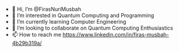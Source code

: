 - 👋 Hi, I’m @FirasNuriMusbah
- 👀 I’m interested in Quantum Computing and Programming 
- 🌱 I’m currently learning Computer Engineering
- 💞️ I’m looking to collaborate on Quantum Computing Enthusiastics
- 📫 How to reach me https://www.linkedin.com/in/firas-musbah-4b29b319a/

<!---
FirasNuriMusbah/FirasNuriMusbah is a ✨ special ✨ repository because its `README.md` (this file) appears on your GitHub profile.
You can click the Preview link to take a look at your changes.
--->
